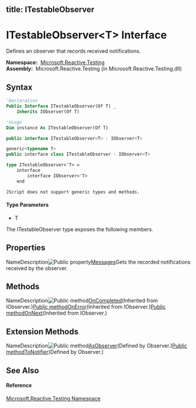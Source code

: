 title: ITestableObserver<T>
---
# ITestableObserver\<T\> Interface

Defines an observer that records received notifications.

**Namespace:**  [Microsoft.Reactive.Testing](Microsoft.Reactive.Testing/Microsoft.Reactive.Testing)  
**Assembly:**  Microsoft.Reactive.Testing (in Microsoft.Reactive.Testing.dll)

## Syntax

```vb
'Declaration
Public Interface ITestableObserver(Of T) _
    Inherits IObserver(Of T)
```

```vb
'Usage
Dim instance As ITestableObserver(Of T)
```

```csharp
public interface ITestableObserver<T> : IObserver<T>
```

```c++
generic<typename T>
public interface class ITestableObserver : IObserver<T>
```

```fsharp
type ITestableObserver<'T> =  
    interface
        interface IObserver<'T>
    end
```

```jscript
JScript does not support generic types and methods.
```

#### Type Parameters

- T

The ITestableObserver<T> type exposes the following members.

## Properties

NameDescription![Public property](https://reactiveui.net/assets/img/Hh315336.pubevent(en-us,VS.103).gif "Public event")[Messages](OnNext/IEventSource(T).OnNext)Gets the recorded notifications received by the observer.

## Methods

NameDescription![Public method](https://reactiveui.net/assets/img/Hh315336.pubevent(en-us,VS.103).gif "Public event")[OnCompleted](OnNext/IEventSource(T).OnNext)(Inherited from IObserver<T>.)[Public method](https://reactiveui.net/assets/img/Hh315336.pubevent(en-us,VS.103).gif "Public event")[OnError](OnNext/IEventSource(T).OnNext)(Inherited from IObserver<T>.)[Public method](https://reactiveui.net/assets/img/Hh315336.pubevent(en-us,VS.103).gif "Public event")[OnNext](OnNext/IEventSource(T).OnNext)(Inherited from IObserver<T>.)

## Extension Methods

NameDescription![Public method](https://reactiveui.net/assets/img/Hh315336.pubevent(en-us,VS.103).gif "Public event")[AsObserver<T>](OnNext/IEventSource(T).OnNext)(Defined by Observer.)[Public method](https://reactiveui.net/assets/img/Hh315336.pubevent(en-us,VS.103).gif "Public event")[ToNotifier<T>](OnNext/IEventSource(T).OnNext)(Defined by Observer.)

## See Also

#### Reference

[Microsoft.Reactive.Testing Namespace](Microsoft.Reactive.Testing/Microsoft.Reactive.Testing)
